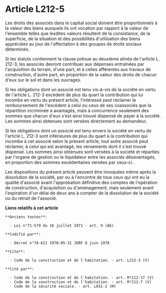 # Article L212-5

Les droits des associés dans le capital social doivent être proportionnels à la valeur des biens auxquels ils ont vocation
par rapport à la valeur de l'ensemble telles que lesdites valeurs résultent de la consistance, de la superficie, de la
situation et des possibilités d'utilisation des biens appréciées au jour de l'affectation à des groupes de droits sociaux
déterminés. 

Si les statuts contiennent la clause prévue au deuxième alinéa de l'article L. 212-3, les associés devront contribuer aux
dépenses entraînées par l'acquisition du terrain, d'une part, et à celles afférentes aux travaux de construction, d'autre
part, en proportion de la valeur des droits de chacun d'eux sur le sol et dans les ouvrages. 

Si les obligations dont un associé est tenu vis-à-vis de la société en vertu de l'article L. 212-3 excèdent de plus du quart
la contribution qui lui incombe en vertu du présent article, l'intéressé peut réclamer le remboursement de l'excédent à celui
ou ceux de ses coassociés que la répartition incriminée a avantagés, mais à concurrence seulement des sommes que chacun d'eux
s'est ainsi trouvé dispensé de payer à la société. Les sommes ainsi obtenues sont versées directement au demandeur. 

Si les obligations dont un associé est tenu envers la société en vertu de l'article L. 212-3 sont inférieures de plus du
quart à la contribution qui incombe à cet associé selon le présent article, tout autre associé peut réclamer, à celui qui est
avantagé, les versements dont il s'est trouvé dispensé. Les sommes ainsi obtenues sont versées à la société et réparties par
l'organe de gestion ou le liquidateur entre les associés désavantagés, en proportion des sommes excédentaires versées par
ceux-ci. 

Les dispositions du présent article peuvent être invoquées même après la dissolution de la société, par ou à l'encontre de
tous ceux qui ont eu la qualité d'associé avant l'approbation définitive des comptes de l'opération de construction,
d'acquisition ou d'aménagement, mais seulement avant l'expiration d'un délai de deux ans à compter de la dissolution de la
société ou du retrait de l'associé.

**Liens relatifs à cet article**

	**Anciens textes**:

	  - Loi n°71-579 du 16 juillet 1971 - art. 9 (Ab)

	**Codifié par**:

	  - Décret n°78-621 1978-05-31 JORF 8 juin 1978

	**Cite**:

	  - Code de la construction et de l'habitation. - art. L212-3 (V)

	**Cité par**:

	  - Code de la construction et de l'habitation. - art. R*212-17 (V)
	  - Code de la construction et de l'habitation. - art. R*212-7 (V)
	  - Code de la sécurité sociale. - art. L651-2 (M)
